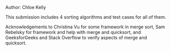Author: Chloe Kelly

This submission includes 4 sorting algorithms and test cases for all of them.

Acknowledgements to Christina Vu for some framework in merge sort, Sam Rebelsky for framework and help with merge and quicksort, and GeeksforGeeks and Stack Overflow to verify aspects of merge and quicksort.